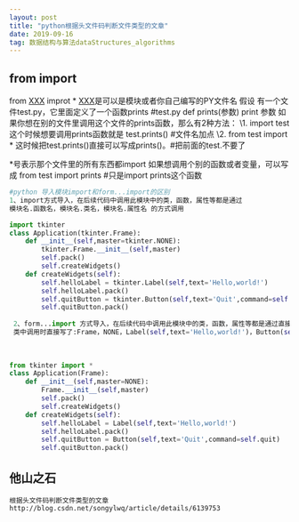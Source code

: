 ```yaml
---
layout: post
title: "python根据头文件码判断文件类型的文章"
date: 2019-09-16
tag: 数据结构与算法dataStructures_algorithms
---
```










## from import

from [XXX](https://www.baidu.com/s?wd=XXX&tn=SE_PcZhidaonwhc_ngpagmjz&rsv_dl=gh_pc_zhidao) improt *
[XXX](https://www.baidu.com/s?wd=XXX&tn=SE_PcZhidaonwhc_ngpagmjz&rsv_dl=gh_pc_zhidao)是可以是模块或者你自己编写的PY文件名
假设 有一个文件test.py，它里面定义了一个函数prints
\#test.py
def prints(参数)
print 参数
如果你想在别的文件里调用这个文件的prints函数，那么有2种方法：
\1. import test
这个时候想要调用prints函数就是
test.prints() #文件名加点
\2. from test import *
这时候把test.prints()直接可以写成prints()。#把前面的test.不要了

*号表示那个文件里的所有东西都import
如果想调用个别的函数或者变量，可以写成
from test import prints #只是import prints这个函数

```python
#python 导入模块import和form...import的区别
1、import方式导入，在后续代码中调用此模块中的类，函数，属性等都是通过
模块名.函数名，模块名.类名，模块名.属性名 的方式调用

import tkinter
class Application(tkinter.Frame):
    def __init__(self,master=tkinter.NONE):
        tkinter.Frame.__init__(self,master)
        self.pack()
        self.createWidgets()
    def createWidgets(self):
        self.helloLabel = tkinter.Label(self,text='Hello,world!')
        self.helloLabel.pack()
        self.quitButton = tkinter.Button(self,text='Quit',command=self.quit)
        self.quitButton.pack()
        
 2、form...import 方式导入，在后续代码中调用此模块中的类，函数，属性等都是通过直接写类名，函数名，属性名;
 类中调用时直接写了:Frame，NONE，Label(self,text='Hello,world!')，Button(self,text='Quit',command=self.quit);
 
 
 
from tkinter import *
class Application(Frame):
    def __init__(self,master=NONE):
        Frame.__init__(self,master)
        self.pack()
        self.createWidgets()
    def createWidgets(self):
        self.helloLabel = Label(self,text='Hello,world!')
        self.helloLabel.pack()
        self.quitButton = Button(self,text='Quit',command=self.quit)
        self.quitButton.pack()
```







## 他山之石



```
根据头文件码判断文件类型的文章
http://blog.csdn.net/songylwq/article/details/6139753
```

